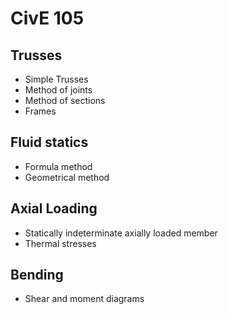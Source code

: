 # CivE 105

## Trusses

- Simple Trusses
- Method of joints
- Method of sections
- Frames

## Fluid statics

- Formula method
- Geometrical method

## Axial Loading

- Statically indeterminate axially loaded member
- Thermal stresses

## Bending

- Shear and moment diagrams

